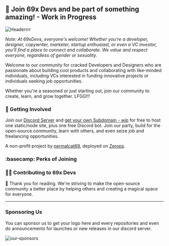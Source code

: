 ## 🌈 Join 69x Devs and be part of something amazing! - Work in Progress
![Headerrrr](https://cdn.discordapp.com/attachments/1226058913477169283/1239200791131062453/header-69xdevs.webp?ex=66420f2b&is=6640bdab&hm=09a1c63acbed2eb80b5c590808a5fbd95848e71a6ecfd1531cc5d3b765a6b131&)

*Note: At 69xDevs, everyone's welcome! Whether you're a developer, designer, copywriter, marketer, startup enthusiast, or even a VC investor, you'll find a place to connect and collaborate. We value and respect everyone, regardless of gender or sexuality.*

Welcome to our community for cracked Developers and Designers who are passionate about building cool products and collaborating with like-minded individuals, including VCs interested in funding innovative projects or individuals seeking job opportunities.

Whether you're a seasoned or just starting out, join our community to create, learn, and grow together. LFGG!!!

### 🌱 Getting Involved

Join our [Discord Server](https://discord.gg/SH78MsdjCM) and [get your own Subdomain - wip](https://69x.dev) for free to host one static/node site, plus one free Discord bot. Join our party, build for the open-source community, learn with others, and even seize job and freelancing opportunities.

A non-profit project by [nermalcat69](https://github.com/nermalcat69), deployed on [Zerops](https://zerops.io).


### :basecamp: Perks of Joining


### 🧑‍🍳 Contributing to 69x Devs



💖 Thank you for reading. We're striving to make the open-source community a better place by helping others and creating a magical space for everyone.

------------------

### Sponsoring Us
You can sponsor us to get your logo here and every repositories and even do announcements for launches or new releases in our discord server.

![our-sponsors](https://media.discordapp.net/attachments/1239217579827138601/1239217609082142791/MacBook_Pro_16__-_37.webp?ex=66421ed5&is=6640cd55&hm=a1f499b868c5db80a497b5520a660c621cb5bd092bc8375efeedf3f000eea751&=&format=webp&width=2184&height=950)
